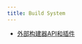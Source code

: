 ```yaml
---
title: Build System
---
```


* [外部构建器API和插件](/reference_guide/frameworks_and_external_apis/external_builder_api.md)


